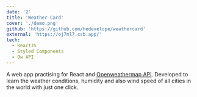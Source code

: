 ```yaml
---
date: '2'
title: 'Weather Card'
cover: './demo.png'
github: 'https://github.com/hedevelope/weathercard'
external: 'https://oj7ml7.csb.app/'
tech:
  - ReactJS
  - Styled Components
  - Ow API
---
```


A web app practising for React and [Openweathermap API](https://openweathermap.org/). Developed to learn the weather conditions, humidity and also wind speed of all cities in the world with just one click. 
